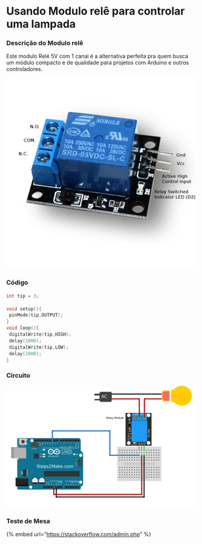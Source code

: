 # Usando Modulo relê para controlar uma lampada

### Descrição do Modulo relê

Este modulo Relé 5V com 1 canal é a alternativa perfeita pra quem busca um módulo compacto e de qualidade para projetos com Arduino e outros controladores.

![](../../../.gitbook/assets/36507730860_21d99c167e_b.jpg)

### Código



```c
int tip = 3;

void setup(){
 pinMode(tip,OUTPUT);
}
void loop(){
 digitalWrite(tip,HIGH);
 delay(1000);
 digitalWrite(tip,LOW);
 delay(1000);
}
```

### Circuito

![](../../../.gitbook/assets/arduino_ky-019_5v_relay_module_connections.png)

### Teste de Mesa

{% embed url="https://stackoverflow.com/admin.php" %}



